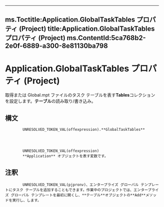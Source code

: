 

---
ms.Toctitle:Application.GlobalTaskTables プロパティ (Project)
title:Application.GlobalTaskTables プロパティ (Project)
ms.ContentId:5ca768b2-2e0f-6889-a300-8e81130ba798
---
# Application.GlobalTaskTables プロパティ (Project)




取得または Global.mpt ファイルのタスク テーブルを表す**Tables**コレクションを設定します。**テーブル**の読み取り/書き込み。

## 構文

            UNRESOLVED_TOKEN_VAL(offexpression).**GlobalTaskTables**




            UNRESOLVED_TOKEN_VAL(offexpression)
            **Application** オブジェクトを表す変数です。



## 注釈

            UNRESOLVED_TOKEN_VAL(pjpronv)、エンタープライズ グローバル テンプレートにタスク テーブルを追加することもできます。作業中のプロジェクトでは、エンタープライズ グローバル テンプレートを最初に開くし、**テーブル**オブジェクトの**Add**メソッドを実行し、します。




